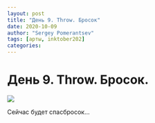 ```yaml
---
layout: post
title: "День 9. Throw. Бросок"
date: 2020-10-09
author: "Sergey Pomerantsev"
tags: [арты, inktober202]
categories:
---
```


# День 9. Throw. Бросок.

![](/images/_inktober20-9.jpg)

Сейчас будет спасбросок...
